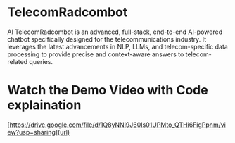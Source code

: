 # TelecomRadcombot
AI TelecomRadcombot is an advanced, full-stack, end-to-end AI-powered chatbot specifically designed for the telecommunications industry. It leverages the latest advancements in NLP, LLMs, and telecom-specific data processing to provide precise and context-aware answers to telecom-related queries.

# Watch the Demo Video with Code explaination 
[https://drive.google.com/file/d/1Q8yNNi9J60Is01UPMto_QTHi6FigPpnm/view?usp=sharing](url)
